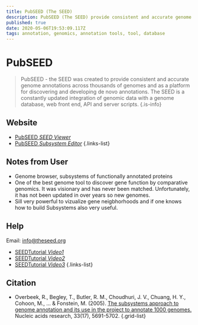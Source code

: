 ```yaml
---
title: PubSEED (The SEED)
description: PubSEED (The SEED) provide consistent and accurate genome annotations across thousands of genomes
published: true
date: 2020-05-06T19:53:09.117Z
tags: annotation, genomics, annotation tools, tool, database
---
```


# PubSEED

> PubSEED - the SEED was created to provide consistent and accurate genome annotations across thousands of genomes and as a platform for discovering and developing de novo annotations. The SEED is a constantly updated integration of genomic data with a genome database, web front end, API and server scripts.
{.is-info}

## Website

- [PubSEED *SEED Viewer*](https://pubseed.theseed.org/)
- [PubSEED *Subsystem Editor*](https://pubseed.theseed.org/SubsysEditor.cgi)
{.links-list}

## Notes from User
- Genome browser, subsystems of functionally annotated proteins
- One of the best genome tool to discover gene function by comparative genomics. It was visionary and has never been matched. Unfortunately, it has not been updated in over years so new genomes. 
- Sill very powerful to vizualize gene neigbhorhoods and if one knows how to build Subsystems also very useful.

## Help

Email: info@theseed.org

- [SEEDTutorial *Video1*](https://www.dropbox.com/s/lsneglmt1w6avp7/SEED_1_lecture.mp4?dl=0)
- [SEEDTutorial *Video2*](https://www.dropbox.com/s/vitaxnjgxi9q336/SEED_2_lecture.mp4?dl=0)
- [SEEDTutorial *Video3*](https://www.dropbox.com/s/eu8k9jlwga06s81/SEED_3_Lecture.mp4?dl=0)
{.links-list}

## Citation

- Overbeek, R., Begley, T., Butler, R. M., Choudhuri, J. V., Chuang, H. Y., Cohoon, M., ... & Fonstein, M. (2005). [The subsystems approach to genome annotation and its use in the project to annotate 1000 genomes.](https://academic.oup.com/nar/article/33/17/5691/1067791) Nucleic acids research, 33(17), 5691-5702.
{.grid-list}